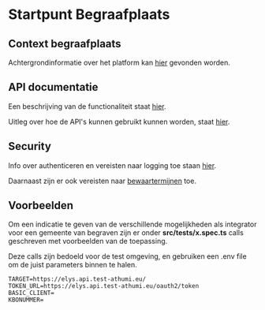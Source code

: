 # Startpunt Begraafplaats

## Context begraafplaats
Achtergrondinformatie over het platform kan [hier](userstories/context.md) gevonden worden.

## API documentatie
Een beschrijving van de functionaliteit staat [hier](https://docs.athumi.eu/elys/help/functionaliteiten-voor-de-gemeente-van-begraven).

Uitleg over hoe de API's kunnen gebruikt kunnen worden, staat [hier](api/README.md).

## Security
Info over authenticeren en vereisten naar logging toe staan [hier](../../algemeen/security/README.md).

Daarnaast zijn er ook vereisten naar [bewaartermijnen](../../algemeen/security/bewaartermijnen.md) toe.

## Voorbeelden
Om een indicatie te geven van de verschillende mogelijkheden als integrator voor een gemeente van begraven 
zijn er onder **src/tests/x.spec.ts** calls geschreven met voorbeelden van de toepassing.

Deze calls zijn bedoeld voor de test omgeving, en gebruiken een .env file om de juist parameters binnen te halen.

```properties
TARGET=https://elys.api.test-athumi.eu/
TOKEN_URL=https://elys.api.test-athumi.eu/oauth2/token
BASIC_CLIENT=
KBONUMMER=
```